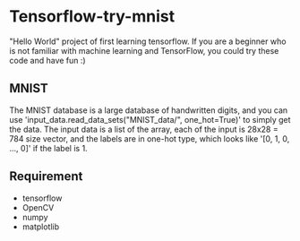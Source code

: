 # Tensorflow-try-mnist
"Hello World" project of first learning tensorflow. If you are a beginner who is not familiar with machine learning and TensorFlow, you could try these code and have fun :)

## MNIST
The MNIST database is a large database of handwritten digits, and you can use 'input_data.read_data_sets("MNIST_data/", one_hot=True)' to simply get the data. The input data is a list of the array, each of the input is 28x28 = 784 size vector, and the labels are in one-hot type, which looks like '[0, 1, 0, ..., 0]' if the label is 1.

## Requirement
* tensorflow
* OpenCV
* numpy
* matplotlib
